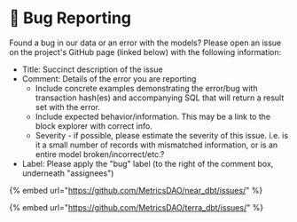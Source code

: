 # 🐛 Bug Reporting

Found a bug in our data or an error with the models? Please open an issue on the project's GitHub page (linked below) with the following information:

* Title: Succinct description of the issue
* Comment: Details of the error you are reporting
  * Include concrete examples demonstrating the error/bug with transaction hash(es) and accompanying SQL that will return a result set with the error.
  * Include expected behavior/information. This may be a link to the block explorer with correct info.
  * Severity - if possible, please estimate the severity of this issue. i.e. is it a small number of records with mismatched information, or is an entire model broken/incorrect/etc.?
* Label: Please apply the "bug" label (to the right of the comment box, underneath "assignees")

{% embed url="https://github.com/MetricsDAO/near_dbt/issues/" %}

{% embed url="https://github.com/MetricsDAO/terra_dbt/issues/" %}
